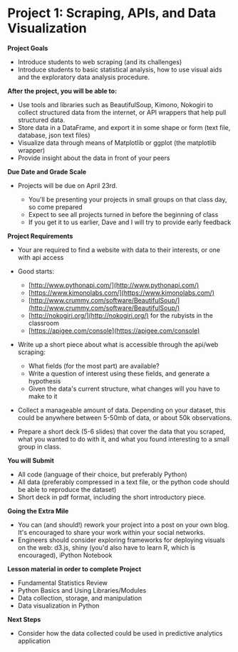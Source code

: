 # Project 1: Scraping, APIs, and Data Visualization

**Project Goals**

*   Introduce students to web scraping (and its challenges)
*   Introduce students to basic statistical analysis, how to use visual aids and the exploratory data analysis procedure.

**After the project, you will be able to:**

*   Use tools and libraries such as BeautifulSoup, Kimono, Nokogiri to collect structured data from the internet, or API wrappers that help pull structured data.
*   Store data in a DataFrame, and export it in some shape or form (text file, database, json text files)
*   Visualize data through means of Matplotlib or ggplot (the matplotlib wrapper)
*   Provide insight about the data in front of your peers

**Due Date and Grade Scale**

*   Projects will be due on April 23rd.

    *   You'll be presenting your projects in small groups on that class day, so come prepared
    *   Expect to see all projects turned in before the beginning of class
    *   If you get it to us earlier, Dave and I will try to provide early feedback

**Project Requirements**

*   Your are required to find a website with data to their interests, or one with api access
*   Good starts:

    *   [http://www.pythonapi.com/](http://www.pythonapi.com/)
    *   [https://www.kimonolabs.com/](https://www.kimonolabs.com/)
    *   [http://www.crummy.com/software/BeautifulSoup/](http://www.crummy.com/software/BeautifulSoup/)
    *   [http://nokogiri.org/](http://nokogiri.org/) for the rubyists in the classroom
    *   [https://apigee.com/console](https://apigee.com/console)

*   Write up a short piece about what is accessible through the api/web scraping:

    *   What fields (for the most part) are available?
    *   Write a question of interest using these fields, and generate a hypothesis
    *   Given the data's current structure, what changes will you have to make to it

*   Collect a manageable amount of data. Depending on your dataset, this could be anywhere between 5-50mb of data, or about 50k observations.
*   Prepare a short deck (5-6 slides) that cover the data that you scraped, what you wanted to do with it, and what you found interesting to a small group in class.

**You will Submit**

*   All code (language of their choice, but preferably Python)
*   All data (preferably compressed in a text file, or the python code should be able to reproduce the dataset)
*   Short deck in pdf format, including the short introductory piece.

**Going the Extra Mile**

*   You can (and should!) rework your project into a post on your own blog. It's encouraged to share your work within your social networks.
*   Engineers should consider exploring frameworks for deploying visuals on the web: d3.js, shiny (you'd also have to learn R, which is encouraged), iPython Notebook

**Lesson material in order to complete Project**

*   Fundamental Statistics Review
*   Python Basics and Using Libraries/Modules
*   Data collection, storage, and manipulation
*   Data visualization in Python

**Next Steps**

*   Consider how the data collected could be used in predictive analytics application

